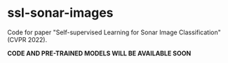 # ssl-sonar-images
Code for paper "Self-supervised Learning for Sonar Image Classification" (CVPR 2022). 

**CODE AND PRE-TRAINED MODELS WILL BE AVAILABLE SOON**
